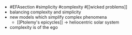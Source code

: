 - #EFAsection #simplicity #complexity #[[wicked problems]]
- balancing complexity and simplicity
- new models which simplify complex phenomena
	- [[Ptolemy's epicycles]] -> heliocentric solar system
- complexity is of the ego